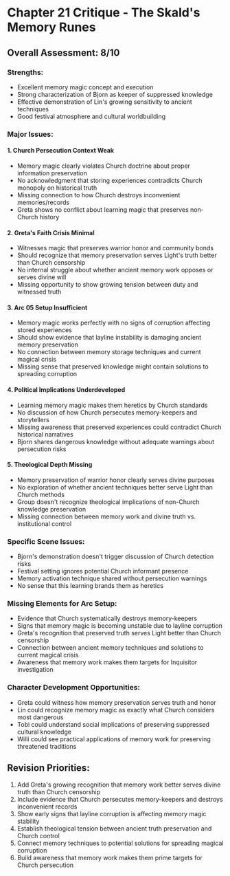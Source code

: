 # Chapter 21 Critique - The Skald's Memory Runes

## Overall Assessment: 8/10

### Strengths:
- Excellent memory magic concept and execution
- Strong characterization of Bjorn as keeper of suppressed knowledge
- Effective demonstration of Lin's growing sensitivity to ancient techniques
- Good festival atmosphere and cultural worldbuilding

### Major Issues:

#### 1. Church Persecution Context Weak
- Memory magic clearly violates Church doctrine about proper information preservation
- No acknowledgment that storing experiences contradicts Church monopoly on historical truth
- Missing connection to how Church destroys inconvenient memories/records
- Greta shows no conflict about learning magic that preserves non-Church history

#### 2. Greta's Faith Crisis Minimal
- Witnesses magic that preserves warrior honor and community bonds
- Should recognize that memory preservation serves Light's truth better than Church censorship
- No internal struggle about whether ancient memory work opposes or serves divine will
- Missing opportunity to show growing tension between duty and witnessed truth

#### 3. Arc 05 Setup Insufficient
- Memory magic works perfectly with no signs of corruption affecting stored experiences
- Should show evidence that layline instability is damaging ancient memory preservation
- No connection between memory storage techniques and current magical crisis
- Missing sense that preserved knowledge might contain solutions to spreading corruption

#### 4. Political Implications Underdeveloped
- Learning memory magic makes them heretics by Church standards
- No discussion of how Church persecutes memory-keepers and storytellers
- Missing awareness that preserved experiences could contradict Church historical narratives
- Bjorn shares dangerous knowledge without adequate warnings about persecution risks

#### 5. Theological Depth Missing
- Memory preservation of warrior honor clearly serves divine purposes
- No exploration of whether ancient techniques better serve Light than Church methods
- Group doesn't recognize theological implications of non-Church knowledge preservation
- Missing connection between memory work and divine truth vs. institutional control

### Specific Scene Issues:
- Bjorn's demonstration doesn't trigger discussion of Church detection risks
- Festival setting ignores potential Church informant presence
- Memory activation technique shared without persecution warnings
- No sense that this learning brands them as heretics

### Missing Elements for Arc Setup:
- Evidence that Church systematically destroys memory-keepers
- Signs that memory magic is becoming unstable due to layline corruption
- Greta's recognition that preserved truth serves Light better than Church censorship
- Connection between ancient memory techniques and solutions to current magical crisis
- Awareness that memory work makes them targets for Inquisitor investigation

### Character Development Opportunities:
- Greta could witness how memory preservation serves truth and honor
- Lin could recognize memory magic as exactly what Church considers most dangerous
- Tobi could understand social implications of preserving suppressed cultural knowledge
- Willi could see practical applications of memory work for preserving threatened traditions

## Revision Priorities:
1. Add Greta's growing recognition that memory work better serves divine truth than Church censorship
2. Include evidence that Church persecutes memory-keepers and destroys inconvenient records
3. Show early signs that layline corruption is affecting memory magic stability
4. Establish theological tension between ancient truth preservation and Church control
5. Connect memory techniques to potential solutions for spreading magical corruption
6. Build awareness that memory work makes them prime targets for Church persecution
